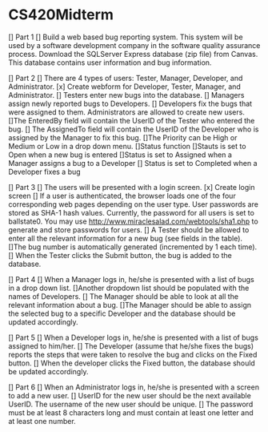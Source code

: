 # CS420Midterm

[] Part 1
[] Build a web based bug reporting system. This system will be used by a software development
company in the software quality assurance process. Download the SQLServer Express database (zip file) from Canvas. This database contains user information and bug information.

[] Part 2
[] There are 4 types of users: Tester, Manager, Developer, and Administrator. 
  [x] Create webform for Developer, Tester, Manager, and Administrator.
  [] Testers enter new bugs into the database.
  [] Managers assign newly reported bugs to Developers. 
  [] Developers fix the bugs that were assigned to them. Administrators are allowed to create new users.
  []The EnteredBy field will contain the UserID of the Tester who entered the bug. 
  [] The AssignedTo field will contain the UserID of the Developer who is assigned by the Manager to fix this bug. 
  []The Priority can be High or Medium or Low in a drop down menu. 
  []Status function 
    []Stauts is set to Open when a new bug is entered 
    []Status is set to Assigned when a Manager assigns a bug to a Developer
    [] Status is set to Completed when a Developer fixes a bug

[] Part 3
[] The users will be presented with a login screen.
  [x] Create login screen
[] If a user is authenticated, the browser loads one of the four corresponding web pages depending on the user type. 
  User passwords are stored as SHA-1 hash values. Currently, the password for all users is set to ballstate0. You may use http://www.miraclesalad.com/webtools/sha1.php to generate and store passwords for users. 
[] A Tester should be allowed to enter all the relevant information for a new bug (see fields in the table). 
  []The bug number is automatically generated (incremented by 1 each time). 
  [] When the Tester clicks the Submit button, the bug is added to the database.

[] Part 4
[] When a Manager logs in, he/she is presented with a list of bugs in a drop down list. 
[]Another dropdown list should be populated with the names of Developers. 
[] The Manager should be able to look at all the relevant information about a bug. 
[]The Manager should be able to assign the selected bug to a specific Developer and the database should be updated accordingly.

[] Part 5
[] When a Developer logs in, he/she is presented with a list of bugs assigned to him/her. 
[] The Developer (assume that he/she fixes the bugs) reports the steps that were taken to resolve the bug and clicks on the Fixed button. 
[] When the developer clicks the Fixed button, the database should be updated accordingly.

[] Part 6
[] When an Administrator logs in, he/she is presented with a screen to add a new user. 
[] UserID for the new user should be the next available UserID. The username of the new user should be unique. 
[] The password must be at least 8 characters long and must contain at least one letter and at least one number.
